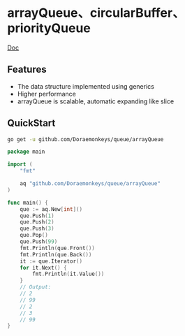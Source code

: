 

# arrayQueue、circularBuffer、priorityQueue

[Doc](https://pkg.go.dev/github.com/Doraemonkeys/queue)



## Features

- The data structure implemented using generics
- Higher performance
- arrayQueue is scalable, automatic expanding like slice

## QuickStart

```bash
go get -u github.com/Doraemonkeys/queue/arrayQueue
```



```go
package main

import (
	"fmt"

	aq "github.com/Doraemonkeys/queue/arrayQueue"
)

func main() {
	que := aq.New[int]()
	que.Push(1)
	que.Push(2)
	que.Push(3)
	que.Pop()
	que.Push(99)
	fmt.Println(que.Front())
	fmt.Println(que.Back())
	it := que.Iterator()
	for it.Next() {
		fmt.Println(it.Value())
	}
	// Output:
	// 2
	// 99
	// 2
	// 3
	// 99
}
```

















